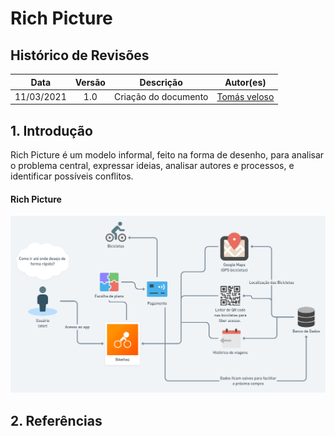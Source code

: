 # Rich Picture


## Histórico de Revisões 

| Data | Versão | Descrição | Autor(es) |
| :----: | :----: | :----: | :----: |
| 11/03/2021 | 1.0 | Criação do documento | [Tomás veloso](https://github.com/tomasvelos0) |

## 1. Introdução

Rich Picture é um modelo informal, feito na forma de desenho, para analisar o problema central, expressar ideias, analisar autores e processos, e identificar possíveis conflitos.

#### Rich Picture

[![RichPicture](../img/RichPicture-Bikeitau.png)](../img/RichPicture-Bikeitau.png)
## 2. Referências
